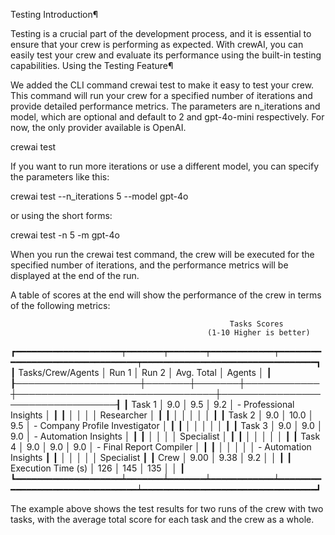 Testing
Introduction¶

Testing is a crucial part of the development process, and it is essential to ensure that your crew is performing as expected. With crewAI, you can easily test your crew and evaluate its performance using the built-in testing capabilities.
Using the Testing Feature¶

We added the CLI command crewai test to make it easy to test your crew. This command will run your crew for a specified number of iterations and provide detailed performance metrics. The parameters are n_iterations and model, which are optional and default to 2 and gpt-4o-mini respectively. For now, the only provider available is OpenAI.

crewai test

If you want to run more iterations or use a different model, you can specify the parameters like this:

crewai test --n_iterations 5 --model gpt-4o

or using the short forms:

crewai test -n 5 -m gpt-4o

When you run the crewai test command, the crew will be executed for the specified number of iterations, and the performance metrics will be displayed at the end of the run.

A table of scores at the end will show the performance of the crew in terms of the following metrics:

                                                     Tasks Scores
                                                (1-10 Higher is better)
┏━━━━━━━━━━━━━━━━━━━━┯━━━━━━━┯━━━━━━━┯━━━━━━━━━━━━┯━━━━━━━━━━━━━━━━━━━━━━━━━━━━━━━━┯━━━━━━━━━━━━━━━━━━━━━━━━━━━━━━━━━┓
┃ Tasks/Crew/Agents  │ Run 1 │ Run 2 │ Avg. Total │ Agents                         │                                 ┃
┠────────────────────┼───────┼───────┼────────────┼────────────────────────────────┼─────────────────────────────────┨
┃ Task 1             │  9.0  │  9.5  │    9.2     │ - Professional Insights        │                                 ┃
┃                    │       │       │            │ Researcher                     │                                 ┃
┃                    │       │       │            │                                │                                 ┃
┃ Task 2             │  9.0  │ 10.0  │    9.5     │ - Company Profile Investigator │                                 ┃
┃                    │       │       │            │                                │                                 ┃
┃ Task 3             │  9.0  │  9.0  │    9.0     │ - Automation Insights          │                                 ┃
┃                    │       │       │            │ Specialist                     │                                 ┃
┃                    │       │       │            │                                │                                 ┃
┃ Task 4             │  9.0  │  9.0  │    9.0     │ - Final Report Compiler        │                                 ┃
┃                    │       │       │            │                                │ - Automation Insights           ┃
┃                    │       │       │            │                                │ Specialist                      ┃
┃ Crew               │ 9.00  │ 9.38  │    9.2     │                                │                                 ┃
┃ Execution Time (s) │  126  │  145  │    135     │                                │                                 ┃
┗━━━━━━━━━━━━━━━━━━━━┷━━━━━━━┷━━━━━━━┷━━━━━━━━━━━━┷━━━━━━━━━━━━━━━━━━━━━━━━━━━━━━━━┷━━━━━━━━━━━━━━━━━━━━━━━━━━━━━━━━━┛

The example above shows the test results for two runs of the crew with two tasks, with the average total score for each task and the crew as a whole.